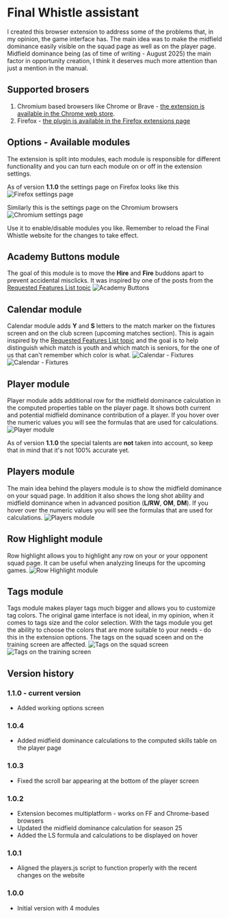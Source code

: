 # Final Whistle assistant
I created this browser extension to address some of the problems that, in my opinion, the game interface has. The main idea was to make the midfield dominance easily visible on the squad page as well as on the player page. Midfield dominance being (as of time of writing - August 2025) the main factor in opportunity creation, I think it deserves much more attention than just a mention in the manual.

## Supported brosers
1. Chromium based browsers like Chrome or Brave - [the extension is available in the Chrome web store](https://chromewebstore.google.com/detail/final-whistle-assistant/hcnoehlpicjabafnchohpbocakdnmimn).
2. Firefox - [the plugin is available in the Firefox extensions page](https://addons.mozilla.org/en-US/firefox/addon/final-whistle-assistant/)

## Options - Available modules
The extension is split into modules, each module is responsible for different functionality and you can turn each module on or off in the extension settings.

As of version **1.1.0** the settings page on Firefox looks like this
![Firefox settings page](images/options_firefox.jpg)

Similarly this is the settings page on the Chromium browsers
![Chromium settings page](images/options_chromium.jpg)

Use it to enable/disable modules you like. Remember to reload the Final Whistle website for the changes to take effect.

## Academy Buttons module
The goal of this module is to move the **Hire** and **Fire** buddons apart to prevent accidental misclicks. It was inspired by one of the posts from the [Requested Features List topic](https://www.finalwhistle.org/en/forum/topic/125/page/103)
![Academy Buttons](images/academy_buttons.jpg)

## Calendar module
Calendar module adds **Y** and **S** letters to the match marker on the fixtures screen and on the club screen (upcoming matches section). This is again inspired by the [Requested Features List topic](https://www.finalwhistle.org/en/forum/topic/125/page/103) and the goal is to help distinguish which match is youth and which match is seniors, for the one of us that can't remember which color is what.
![Calendar - Fixtures](images/calendar01.jpg)
![Calendar - Fixtures](images/calendar02.jpg)

## Player module
Player module adds additional row for the midfield dominance calculation in the computed properties table on the player page. It shows both current and potential midfield dominance contribution of a player. If you hover over the numeric values you will see the formulas that are used for calculations.
![Player module](images/player.jpg)

As of version **1.1.0** the special talents are **not** taken into account, so keep that in mind that it's not 100% accurate yet.

## Players module
The main idea behind the players module is to show the midfield dominance on your squad page. In addition it also shows the long shot ability and midfield dominance when in advanced position (**L/RW**, **OM**, **DM**). If you hover over the numeric values you will see the formulas that are used for calculations.
![Players module](images/players.jpg)

## Row Highlight module
Row highlight allows you to highlight any row on your or your opponent squad page. It can be useful when analyzing lineups for the upcoming games.
![Row Highlight module](images/row_highlight.jpg)

## Tags module
Tags module makes player tags much bigger and allows you to customize tag colors. The original game interface is not ideal, in my opinion, when it comes to tags size and the color selection. With the tags module you get the ability to choose the colors that are more suitable to your needs - do this in the extension options. The tags on the squad sceen and on the training screen are affected.
![Tags on the squad screen](images/tags01.jpg)
![Tags on the training screen](images/tags02.jpg)

## Version history
### 1.1.0 - current version
 - Added working options screen
### 1.0.4
 - Added midfield dominance calculations to the computed skills table on the player page
### 1.0.3
 - Fixed the scroll bar appearing at the bottom of the player screen
### 1.0.2
 - Extension becomes multiplatform - works on FF and Chrome-based browsers
 - Updated the midfield dominance calculation for season 25
 - Added the LS formula and calculations to be displayed on hover
### 1.0.1
 - Aligned the players.js script to function properly with the recent changes on the website
### 1.0.0
 - Initial version with 4 modules